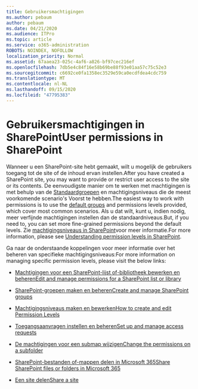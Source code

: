 ```yaml
---
title: Gebruikersmachtigingen
ms.author: pebaum
author: pebaum
ms.date: 04/21/2020
ms.audience: ITPro
ms.topic: article
ms.service: o365-administration
ROBOTS: NOINDEX, NOFOLLOW
localization_priority: Normal
ms.assetid: 67aaea23-025c-4af6-a826-bf97cec216ef
ms.openlocfilehash: 7db5e4c84f16e58b69be88f93e01aa57c75c52e3
ms.sourcegitcommit: c6692ce0fa1358ec3529e59ca0ecdfdea4cdc759
ms.translationtype: MT
ms.contentlocale: nl-NL
ms.lasthandoff: 09/15/2020
ms.locfileid: "47795383"
---
```

# <a name="user-permissions-in-sharepoint"></a><span data-ttu-id="c1b4b-102">Gebruikersmachtigingen in SharePoint</span><span class="sxs-lookup"><span data-stu-id="c1b4b-102">User permissions in SharePoint</span></span>

<span data-ttu-id="c1b4b-103">Wanneer u een SharePoint-site hebt gemaakt, wilt u mogelijk de gebruikers toegang tot de site of de inhoud ervan instellen.</span><span class="sxs-lookup"><span data-stu-id="c1b4b-103">After you have created a SharePoint site, you may want to provide or restrict user access to the site or its contents.</span></span> <span data-ttu-id="c1b4b-104">De eenvoudigste manier om te werken met machtigingen is met behulp van de [Standaardgroepen](https://docs.microsoft.com/sharepoint/default-sharepoint-groups) en machtigingsniveaus die de meest voorkomende scenario's Voorst te hebben.</span><span class="sxs-lookup"><span data-stu-id="c1b4b-104">The easiest way to work with permissions is to use the [default groups](https://docs.microsoft.com/sharepoint/default-sharepoint-groups) and permissions levels provided, which cover most common scenarios.</span></span> <span data-ttu-id="c1b4b-105">Als u dat wilt, kunt u, indien nodig, meer verfijnde machtigingen instellen dan de standaardniveaus.</span><span class="sxs-lookup"><span data-stu-id="c1b4b-105">But, if you need to, you can set more fine-grained permissions beyond the default levels.</span></span> <span data-ttu-id="c1b4b-106">Zie [machtigingsniveaus in SharePoint](https://docs.microsoft.com/sharepoint/understanding-permission-levels)voor meer informatie.</span><span class="sxs-lookup"><span data-stu-id="c1b4b-106">For more information, please see [Understanding permission levels in SharePoint](https://docs.microsoft.com/sharepoint/understanding-permission-levels).</span></span>

<span data-ttu-id="c1b4b-107">Ga naar de onderstaande koppelingen voor meer informatie over het beheren van specifieke machtigingsniveaus:</span><span class="sxs-lookup"><span data-stu-id="c1b4b-107">For more information on managing specific permission levels, please visit the below links:</span></span>

- [<span data-ttu-id="c1b4b-108">Machtigingen voor een SharePoint-lijst of-bibliotheek bewerken en beheren</span><span class="sxs-lookup"><span data-stu-id="c1b4b-108">Edit and manage permissions for a SharePoint list or library</span></span>](https://support.office.com/article/customize-permissions-for-a-sharepoint-list-or-library-02d770f3-59eb-4910-a608-5f84cc297782)

- [<span data-ttu-id="c1b4b-109">SharePoint-groepen maken en beheren</span><span class="sxs-lookup"><span data-stu-id="c1b4b-109">Create and manage SharePoint groups</span></span>](https://docs.microsoft.com/sharepoint/customize-sharepoint-site-permissions)

- [<span data-ttu-id="c1b4b-110">Machtigingsniveaus maken en bewerken</span><span class="sxs-lookup"><span data-stu-id="c1b4b-110">How to create and edit Permission Levels</span></span>](https://docs.microsoft.com/sharepoint/how-to-create-and-edit-permission-levels)

- [<span data-ttu-id="c1b4b-111">Toegangsaanvragen instellen en beheren</span><span class="sxs-lookup"><span data-stu-id="c1b4b-111">Set up and manage access requests</span></span>](https://support.office.com/article/set-up-and-manage-access-requests-94b26e0b-2822-49d4-929a-8455698654b3)

- [<span data-ttu-id="c1b4b-112">De machtigingen voor een submap wijzigen</span><span class="sxs-lookup"><span data-stu-id="c1b4b-112">Change the permissions on a subfolder</span></span>](https://support.office.com/article/change-the-permissions-on-a-subfolder-5427bd7c-f20a-4f75-8cf2-5359dd45a1a6)

- [<span data-ttu-id="c1b4b-113">SharePoint-bestanden of-mappen delen in Microsoft 365</span><span class="sxs-lookup"><span data-stu-id="c1b4b-113">Share SharePoint files or folders in Microsoft 365</span></span>](https://support.office.com/article/share-sharepoint-files-or-folders-1fe37332-0f9a-4719-970e-d2578da4941c)

- [<span data-ttu-id="c1b4b-114">Een site delen</span><span class="sxs-lookup"><span data-stu-id="c1b4b-114">Share a site</span></span>](https://support.office.com/article/share-a-site-958771a8-d041-4eb8-b51c-afea2eae3658)
